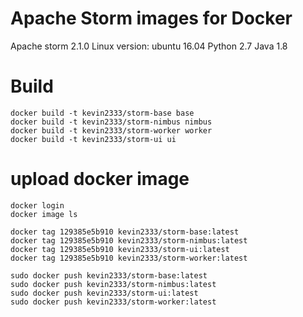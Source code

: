 # Apache Storm images for Docker

Apache storm 2.1.0
Linux version: ubuntu 16.04
Python 2.7
Java 1.8

# Build
```
docker build -t kevin2333/storm-base base
docker build -t kevin2333/storm-nimbus nimbus
docker build -t kevin2333/storm-worker worker
docker build -t kevin2333/storm-ui ui 

```

# upload docker image
```
docker login
docker image ls

docker tag 129385e5b910 kevin2333/storm-base:latest
docker tag 129385e5b910 kevin2333/storm-nimbus:latest
docker tag 129385e5b910 kevin2333/storm-ui:latest
docker tag 129385e5b910 kevin2333/storm-worker:latest

sudo docker push kevin2333/storm-base:latest
sudo docker push kevin2333/storm-nimbus:latest
sudo docker push kevin2333/storm-ui:latest
sudo docker push kevin2333/storm-worker:latest

```
